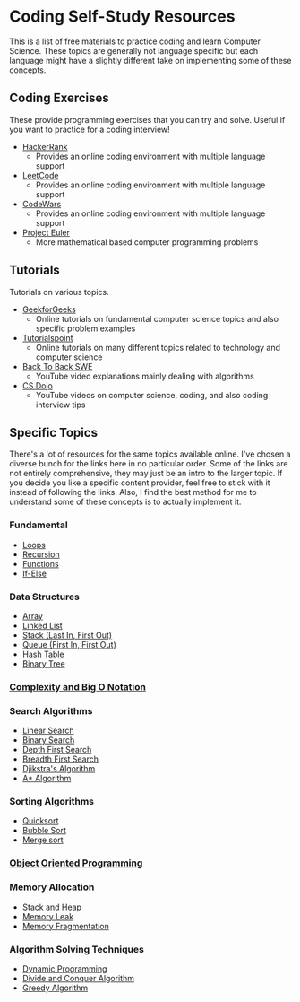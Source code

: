 # Coding Self-Study Resources

This is a list of free materials to practice coding and learn Computer Science. These topics are generally not language specific but each language might have a slightly different take on implementing some of these concepts.

## Coding Exercises

These provide programming exercises that you can try and solve. Useful if you want to practice for a coding interview!

* [HackerRank](https://www.hackerrank.com/dashboard)
    * Provides an online coding environment with multiple language support
* [LeetCode](https://leetcode.com/)
    * Provides an online coding environment with multiple language support
* [CodeWars](https://www.codewars.com/)
    * Provides an online coding environment with multiple language support
* [Project Euler](https://projecteuler.net/)
    * More mathematical based computer programming problems

## Tutorials

Tutorials on various topics.

* [GeekforGeeks](https://www.geeksforgeeks.org/)
    * Online tutorials on fundamental computer science topics and also specific problem examples
* [Tutorialspoint](https://www.tutorialspoint.com/index.htm)
    * Online tutorials on many different topics related to technology and computer science
* [Back To Back SWE](https://www.youtube.com/channel/UCmJz2DV1a3yfgrR7GqRtUUA/featured)
    * YouTube video explanations mainly dealing with algorithms
* [CS Dojo](https://www.youtube.com/channel/UCxX9wt5FWQUAAz4UrysqK9A)
    * YouTube videos on computer science, coding, and also coding interview tips

## Specific Topics

There's a lot of resources for the same topics available online. I've chosen a diverse bunch for the links here in no particular order. Some of the links are not entirely comprehensive, they may just be an intro to the larger topic. If you decide you like a specific content provider, feel free to stick with it instead of following the links. Also, I find the best method for me to understand some of these concepts is to actually implement it.

### Fundamental
* [Loops](https://www.tutorialspoint.com/computer_programming/computer_programming_loops.htm)
* [Recursion](https://www.khanacademy.org/computing/computer-science/algorithms/recursive-algorithms/a/recursion)
* [Functions](https://cscircles.cemc.uwaterloo.ca/2-functions/)
* [If-Else](https://www.programiz.com/c-programming/c-if-else-statement)

### Data Structures
* [Array](https://www.geeksforgeeks.org/introduction-to-arrays/)
* [Linked List](https://www.cs.cmu.edu/~adamchik/15-121/lectures/Linked%20Lists/linked%20lists.html)
* [Stack (Last In, First Out)](https://www.tutorialspoint.com/data_structures_algorithms/stack_algorithm.htm)
* [Queue (First In, First Out)](https://www.tutorialspoint.com/data_structures_algorithms/dsa_queue.htm)
* [Hash Table](https://yourbasic.org/algorithms/hash-tables-explained/)
* [Binary Tree](https://www.w3schools.in/data-structures-tutorial/binary-trees/)

### [Complexity and Big O Notation](https://www.youtube.com/watch?v=D6xkbGLQesk)

### Search Algorithms
* [Linear Search](https://www.tutorialspoint.com/data_structures_algorithms/linear_search_algorithm.htm)
* [Binary Search](https://www.tutorialspoint.com/data_structures_algorithms/binary_search_algorithm.htm)
* [Depth First Search](https://www.youtube.com/watch?v=TIbUeeksXcI)
* [Breadth First Search](https://www.youtube.com/watch?v=TIbUeeksXcI)
* [Djikstra's Algorithm](https://www.youtube.com/watch?v=gdmfOwyQlcI&t=3s)
* [A* Algorithm](https://www.youtube.com/watch?v=-L-WgKMFuhE&t=255s)

### Sorting Algorithms
* [Quicksort](https://www.programiz.com/dsa/quick-sort)
* [Bubble Sort](https://www.geeksforgeeks.org/bubble-sort/)
* [Merge sort](https://www.youtube.com/watch?v=TzeBrDU-JaY)

### [Object Oriented Programming](https://www.w3schools.com/cpp/cpp_oop.asp)

### Memory Allocation
* [Stack and Heap](https://www.geeksforgeeks.org/stack-vs-heap-memory-allocation/)
* [Memory Leak](https://www.geeksforgeeks.org/what-is-memory-leak-how-can-we-avoid/)
* [Memory Fragmentation](https://stackoverflow.com/questions/3770457/what-is-memory-fragmentation)

### Algorithm Solving Techniques
* [Dynamic Programming](https://www.youtube.com/watch?v=vYquumk4nWw)
* [Divide and Conquer Algorithm](https://www.geeksforgeeks.org/divide-and-conquer-algorithm-introduction/)
* [Greedy Algorithm](https://www.hackerearth.com/practice/algorithms/greedy/basics-of-greedy-algorithms/tutorial/)